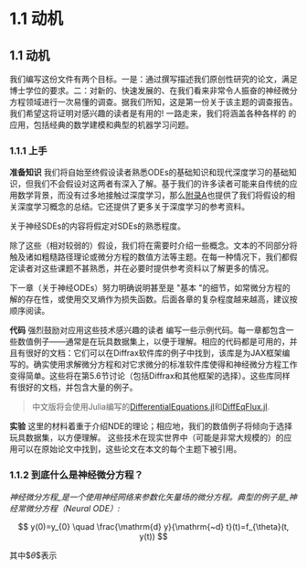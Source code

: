 # 1.1 动机

## 1.1 动机

我们编写这份文件有两个目标。一是：通过撰写描述我们原创性研究的论文，满足博士学位的要求。二：对新的、快速发展的、在我们看来非常令人振奋的神经微分方程领域进行一次易懂的调查。据我们所知，这是第一份关于该主题的调查报告。 我们希望这将证明对感兴趣的读者是有用的! 一路走来，我们将涵盖各种各样的 的应用，包括经典的数学建模和典型的机器学习问题。

### 1.1.1 上手

**准备知识**  我们将自始至终假设读者熟悉ODEs的基础知识和现代深度学习的基础知识，但我们不会假设对这两者有深入了解。基于我们的许多读者可能来自传统的应用数学背景，而没有过多地接触过深度学习，那么[附录A](../fu-lu-a.md)也提供了我们将假设的相关深度学习概念的总结。它还提供了更多关于深度学习的参考资料。

关于神经SDEs的内容将假定对SDEs的熟悉程度。

除了这些（相对较弱的）假设，我们将在需要时介绍一些概念。文本的不同部分将触及诸如粗糙路径理论或微分方程的数值方法等主题。在每一种情况下，我们都假定读者对这些课题不甚熟悉，并在必要时提供参考资料以了解更多的情况。

下一章（关于神经ODEs）努力明确说明甚至是 "基本 "的细节，如常微分方程的解的存在性，或使用交叉熵作为损失函数。后面各章的复杂程度越来越高，建议按顺序阅读。

**代码**  强烈鼓励对应用这些技术感兴趣的读者 编写一些示例代码。每一章都包含一些数值例子——通常是在玩具数据集上，以便于理解。相应的代码都是可用的，并且有很好的文档：它们可以在Diffrax软件库的例子中找到，该库是为JAX框架编写的。确实使用求解微分方程和对它求微分的标准软件库使得和神经微分方程工作变得简单。这些将在第5.6节讨论（包括Diffrax和其他框架的选择）。这些库同样有很好的文档，并包含大量的例子。

> 中文版将会使用Julia编写的[DifferentialEquations.jl](https://diffeq.sciml.ai/stable/)和[DiffEqFlux.jl](https://diffeqflux.sciml.ai/stable/).

**实验**  这里的材料着重于介绍NDE的理论；相应地，我们的数值例子将倾向于选择玩具数据集，以方便理解。 这些技术在现实世界中（可能是非常大规模的）的应用可以在原始论文中找到，这些论文在本文的每个主题下被引用。

### 1.1.2 到底什么是神经微分方程？

_神经微分方程_是一个使用神经网络来参数化矢量场的微分方程。典型的例子是_神经常微分方程（Neural ODE）:_

$$
y(0)=y_{0} \quad \frac{\mathrm{d} y}{\mathrm{~d} t}(t)=f_{\theta}(t, y(t))
$$

其中\$$\theta\$$表示
